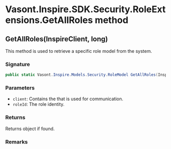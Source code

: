 # Vasont.Inspire.SDK.Security.RoleExtensions.GetAllRoles method
## GetAllRoles(InspireClient, long)
This method is used to retrieve a specific role model from the system.

### Signature
```csharp
public static Vasont.Inspire.Models.Security.RoleModel GetAllRoles(InspireClient client, long roleId)
```
### Parameters
- `client`: Contains the  that is used for communication.
- `roleId`: The role identity.

### Returns
Returns  object if found.
### Remarks

